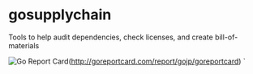 # gosupplychain
Tools to help audit dependencies, check licenses, and create bill-of-materials

![Go Report Card](http://goreportcard.com/badge/gojp/goreportcard)(http://goreportcard.com/report/gojp/goreportcard) `

